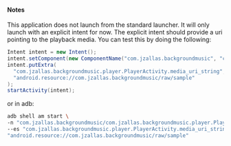#### Notes

This application does not launch from the standard launcher. It will only launch with an explicit intent for now.
The explicit intent should provide a uri pointing to the playback media. You can test this by doing the following:

```java
Intent intent = new Intent();
intent.setComponent(new ComponentName("com.jzallas.backgroundmusic", "com.jzallas.backgroundmusic.player.PlayerActivity"));
intent.putExtra(
  "com.jzallas.backgroundmusic.player.PlayerActivity.media_uri_string",
  "android.resource://com.jzallas.backgroundmusic/raw/sample"
);
startActivity(intent);
```

or in adb:
```bash
adb shell am start \
-n "com.jzallas.backgroundmusic/com.jzallas.backgroundmusic.player.PlayerActivity" \
--es "com.jzallas.backgroundmusic.player.PlayerActivity.media_uri_string" \
"android.resource://com.jzallas.backgroundmusic/raw/sample"
```

